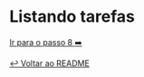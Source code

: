 # Listando tarefas


[Ir para o passo 8 :arrow_right:](step8.md)

[:leftwards_arrow_with_hook: Voltar ao README ](README.md)
